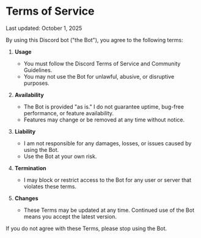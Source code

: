 # Terms of Service

Last updated: October 1, 2025

By using this Discord bot ("the Bot"), you agree to the following terms:

1. **Usage**
   - You must follow the Discord Terms of Service and Community Guidelines.
   - You may not use the Bot for unlawful, abusive, or disruptive purposes.

2. **Availability**
   - The Bot is provided "as is." I do not guarantee uptime, bug-free performance, or feature availability.
   - Features may change or be removed at any time without notice.

3. **Liability**
   - I am not responsible for any damages, losses, or issues caused by using the Bot.
   - Use the Bot at your own risk.

4. **Termination**
   - I may block or restrict access to the Bot for any user or server that violates these terms.

5. **Changes**
   - These Terms may be updated at any time. Continued use of the Bot means you accept the latest version.

If you do not agree with these Terms, please stop using the Bot.
